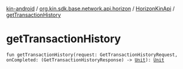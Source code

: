 [kin-android](../../index.md) / [org.kin.sdk.base.network.api.horizon](../index.md) / [HorizonKinApi](index.md) / [getTransactionHistory](./get-transaction-history.md)

# getTransactionHistory

`fun getTransactionHistory(request: GetTransactionHistoryRequest, onCompleted: (GetTransactionHistoryResponse) -> `[`Unit`](https://kotlinlang.org/api/latest/jvm/stdlib/kotlin/-unit/index.html)`): `[`Unit`](https://kotlinlang.org/api/latest/jvm/stdlib/kotlin/-unit/index.html)